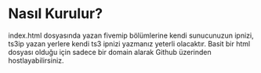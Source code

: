 # Nasıl Kurulur?

index.html dosyasında yazan fivemip bölümlerine kendi sunucunuzun ipnizi, ts3ip yazan yerlere kendi ts3 ipnizi yazmanız yeterli olacaktır. Basit bir html dosyası olduğu için sadece bir domain alarak Github üzerinden hostlayabilirsiniz.
